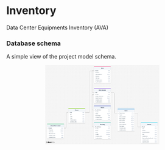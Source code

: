 # Inventory
 Data Center Equipments Inventory (AVA)


### Database schema
A simple view of the project model schema.
<p align="center">
<img src="https://github.com/mahdighadiriii/Inventory/blob/main/images/database_schema.png" alt="database schema" width="300"/>
</p>